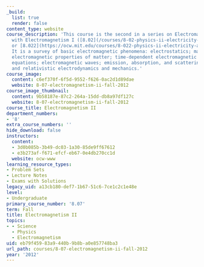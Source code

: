 ```yaml
---
_build:
  list: true
  render: false
content_type: website
course_description: 'This course is the second in a series on Electromagnetism beginning
  with Electromagnetism I ([8.02](/courses/8-02-physics-ii-electricity-and-magnetism-spring-2019/)
  or [8.022](https://ocw.mit.edu/courses/8-022-physics-ii-electricity-and-magnetism-fall-2004/)).
  It is a survey of basic electromagnetic phenomena: electrostatics; magnetostatics;
  electromagnetic properties of matter; time-dependent electromagnetic fields; Maxwell''s
  equations; electromagnetic waves; emission, absorption, and scattering of radiation;
  and relativistic electrodynamics and mechanics.'
course_image:
  content: c6ef370f-6f5d-9552-f626-0ac2d1d89dae
  website: 8-07-electromagnetism-ii-fall-2012
course_image_thumbnail:
  content: 9b58187e-87c2-264a-15dd-db8a97df127c
  website: 8-07-electromagnetism-ii-fall-2012
course_title: Electromagnetism II
department_numbers:
- '8'
extra_course_numbers: ''
hide_download: false
instructors:
  content:
  - 3d0b085b-3b49-dc03-1a30-85de9ff67612
  - e3b273af-f671-efcf-eb67-0e4db270cc1d
  website: ocw-www
learning_resource_types:
- Problem Sets
- Lecture Notes
- Exams with Solutions
legacy_uid: a13cb180-def7-1b67-51c6-7ce1c2c1e48e
level:
- Undergraduate
primary_course_number: '8.07'
term: Fall
title: Electromagnetism II
topics:
- - Science
  - Physics
  - Electromagnetism
uid: eb79f459-83a9-440b-9b8b-a0e857748ba3
url_path: courses/8-07-electromagnetism-ii-fall-2012
year: '2012'
---
```

